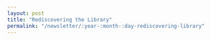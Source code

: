 ```yaml
---
layout: post
title: "Rediscovering the Library"
permalink: "/newsletter/:year-:month-:day-rediscovering-library"
---
```

